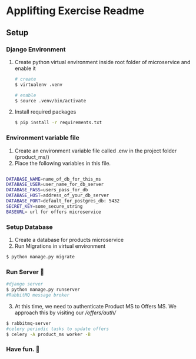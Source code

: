 # Applifting Exercise Readme

## Setup

### Django Environment

1. Create python virtual environment inside root folder of microservice and enable it
   ```bash
   # create
   $ virtualenv .venv

   # enable
   $ source .venv/bin/activate
   ```
2. Install required packages
   ```bash
   $ pip install -r requirements.txt
   ```

### Environment variable file
1. Create an environment variable file called .env in the project folder (product_ms/) 
2. Place the following variables in this file.

```bash

DATABASE_NAME=name_of_db_for_this_ms
DATABASE_USER=user_name_for_db_server
DATABASE_PASS=users_pass_for_db
DATABASE_HOST=address_of_your_db_server
DATABASE_PORT=default_for_postgres_db: 5432
SECRET_KEY=some_secure_string
BASEURL= url for offers microservice

```

### Setup Database

1. Create a database for products microservice
2. Run Migrations in virtual environment

```bash
$ python manage.py migrate
```

### Run Server 🤟

```bash
#django server
$ python manage.py runserver
#RabbitMQ message broker
```

3. At this time, we need to authenticate Product MS to Offers MS. We approach this by visiting our */offers/auth/*

```bash
$ rabbitmq-server
#celery periodic tasks to update offers
$ celery -A product_ms worker -B
```

### Have fun. 🙂
